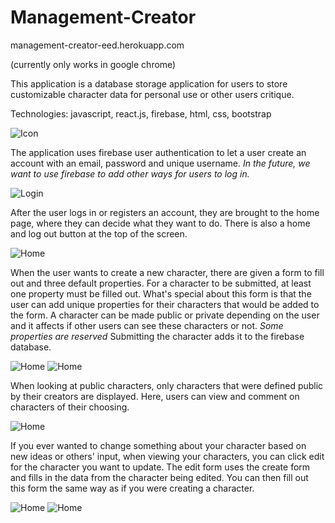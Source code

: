 # Management-Creator

management-creator-eed.herokuapp.com

(currently only works in google chrome)

This application is a database storage application for users to store customizable character data for personal use or other users critique.

Technologies: javascript, react.js, firebase, html, css, bootstrap

![Icon](/screenshots/placeholder.PNG)

The application uses firebase user authentication to let a user create an account with an email, password and unique username. *In the future, we want to use firebase to add other ways for users to log in.*

![Login](/screenshots/placeholder.PNG)

After the user logs in or registers an account, they are brought to the home page, where they can decide what they want to do. There is also a home and log out button at the top of the screen.

![Home](/screenshots/placeholder.PNG)

When the user wants to create a new character, there are given a form to fill out and three default properties. For a character to be submitted, at least one property must be filled out. What's special about this form is that the user can add unique properties for their characters that would be added to the form. A character can be made public or private depending on the user and it affects if other users can see these characters or not. *Some properties are reserved* Submitting the character adds it to the firebase database.

![Home](/screenshots/placeholder.PNG)
![Home](/screenshots/placeholder.PNG)

When looking at public characters, only characters that were defined public by their creators are displayed. Here, users can view and comment on characters of their choosing.

![Home](/screenshots/placeholder.PNG)

If you ever wanted to change something about your character based on new ideas or others' input, when viewing your characters, you can click edit for the character you want to update. The edit form uses the create form and fills in the data from the character being edited. You can then fill out this form the same way as if you were creating a character.

![Home](/screenshots/placeholder.PNG)
![Home](/screenshots/placeholder.PNG)
